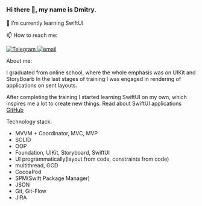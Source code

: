 ### Hi there 👋, my name is Dmitry. 

🌱 I’m currently learning SwiftUI
<img src="https://cdn.jsdelivr.net/gh/devicons/devicon@latest/icons/swift/swift-original.svg" width="15">

          
📫 How to reach me:

<a href="https://t.me/ZorinDmitrii">
<img src="https://img.shields.io/badge/Telegram-blue?logo=telegram&logoColor=white" alt="Telegram"/>
</a>

<a href=mailto:zorindmitry@icloud.com>
<img src="https://img.shields.io/badge/email-blue?logo=mail.ru&&style=flat-square&logoColor=white" alt="email"/>
</a>


About me:

I graduated from online school, where the whole emphasis was on UIKit and StoryBoarb
In the last stages of training I was engaged in rendering of applications on sent layouts. 


After completing the training I started learning SwiftUI on my own, which inspires me a lot to create new things. 
Read about SwiftUI applications [GitHub](https://github.com/Chak675?tab=repositories)


Technology stack:
- MVVM + Coordinator, MVC, MVP
- SOLID
- ООP
- Foundation, UIKit, Storyboard, SwiftUI
- UI programmatically(layout from code, constraints from code)
- multithread, GCD
- CocoaPod
- SPM(Swift Package Manager)
- JSON
- Git, Git-Flow
- JIRA










<!--
**Chak675/chak675** is a ✨ _special_ ✨ repository because its `README.md` (this file) appears on your GitHub profile.

Here are some ideas to get you started:

- 🔭 I’m currently working on ...
- 🌱 I’m currently learning ...
- 👯 I’m looking to collaborate on ...
- 🤔 I’m looking for help with ...
- 💬 Ask me about ...
- 📫 How to reach me: ...
- 😄 Pronouns: ...
- ⚡ Fun fact: ...
-->
